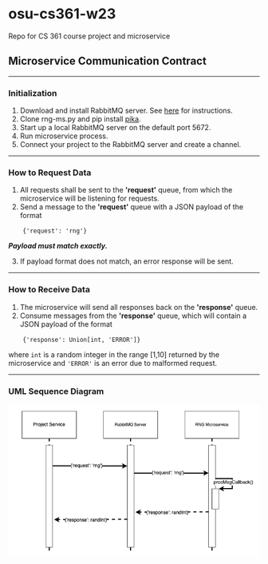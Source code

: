 # osu-cs361-w23
Repo for CS 361 course project and microservice

## Microservice Communication Contract

---
### Initialization

1. Download and install RabbitMQ server. See [here](https://www.rabbitmq.com/download.html) for instructions.
1. Clone rng-ms.py and pip install [pika](https://pika.readthedocs.io/en/stable/#).
1. Start up a local RabbitMQ server on the default port 5672.
1. Run microservice process.
1. Connect your project to the RabbitMQ server and create a channel.

---
### How to Request Data

1. All requests shall be sent to the **'request'** queue, from which the microservice will be listening for requests.
1. Send a message to the **'request'** queue with a JSON payload of the format

```
    {'request': 'rng'}
```

**_Payload must match exactly._**

3. If payload format does not match, an error response will be sent.

---
### How to Receive Data

1. The microservice will send all responses back on the **'response'** queue.
1. Consume messages from the **'response'** queue, which will contain a JSON payload of the format

```
    {'response': Union[int, 'ERROR']}
```

where `int` is a random integer in the range [1,10] returned by the microservice and `'ERROR'` is an error due to malformed request.

---
### UML Sequence Diagram

![alt text](https://github.com/marczalik/osu-cs361-w23/blob/main/seq-diagram.png "UML Sequence Diagram")